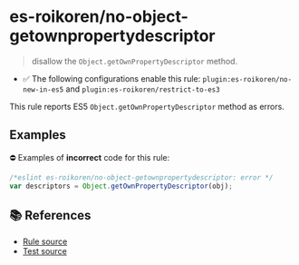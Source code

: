 # es-roikoren/no-object-getownpropertydescriptor
> disallow the `Object.getOwnPropertyDescriptor` method.

- ✅ The following configurations enable this rule: `plugin:es-roikoren/no-new-in-es5` and `plugin:es-roikoren/restrict-to-es3`

This rule reports ES5 `Object.getOwnPropertyDescriptor` method as errors.

## Examples

⛔ Examples of **incorrect** code for this rule:

```js
/*eslint es-roikoren/no-object-getownpropertydescriptor: error */
var descriptors = Object.getOwnPropertyDescriptor(obj);
```

## 📚 References

- [Rule source](https://github.com/roikoren755/eslint-plugin-es/blob/v2.0.6/src/rules/no-object-getownpropertydescriptor.ts)
- [Test source](https://github.com/roikoren755/eslint-plugin-es/blob/v2.0.6/tests/src/rules/no-object-getownpropertydescriptor.ts)
